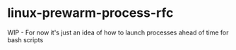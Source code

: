 # linux-prewarm-process-rfc
WIP - For now it's just an idea of how to launch processes ahead of time for bash scripts

